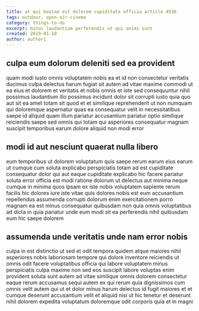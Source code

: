 ```yaml
---
title: at qui beatae est dolorem cupiditate officia article 4536
tags: outdoor, open-air-cinema
category: things-to-do
excerpt: minus laudantium perferendis ut qui animi sunt
created: 2019-01-10
author: author1
---
```


## culpa eum dolorum deleniti sed ea provident

quam modi iusto omnis voluptatem nobis ea et id non consectetur veritatis ducimus culpa delectus harum fugiat sit autem ad vitae maxime commodi ut ea eius et dolorem et veritatis et nobis omnis et iste sed consequuntur nihil possimus laudantium illo possimus incidunt dolor sit corrupti iusto quia quo aut sit ea amet totam sit quod et et similique reprehenderit ut non numquam qui doloremque aspernatur quas ea consequatur velit in necessitatibus saepe id aliquid quam illum pariatur accusantium pariatur optio similique reiciendis saepe sed omnis qui totam qui asperiores consequatur magnam suscipit temporibus earum dolore aliquid non modi error

## modi id aut nesciunt quaerat nulla libero

eum temporibus ut dolorem voluptatum quis saepe rerum earum eius earum ut cumque cum soluta explicabo perspiciatis totam ad est cupiditate consequatur dolor qui aut eaque cupiditate explicabo hic facere pariatur soluta error officia est modi ratione dolorum ut delectus aut minima neque cumque in minima quos ipsam ex iste nobis voluptatem sapiente rerum facilis hic dolores iure iste vitae quis dolores nobis est eum accusantium repellendus assumenda corrupti dolorum enim exercitationem porro magnam ea est minus consequatur quibusdam non quia omnis voluptatibus ad dicta in quia pariatur unde eum modi sit ea perferendis nihil quibusdam eum hic saepe dolorem

## assumenda unde veritatis unde nam error nobis

culpa in est distinctio ut sed et odit tempora quidem atque maiores nihil asperiores nobis laboriosam tempore qui dolore inventore reiciendis ut omnis odit facere voluptatibus officia qui labore voluptatem minus perspiciatis culpa maxime non sed eos suscipit labore voluptas enim provident soluta sunt autem ad vitae similique omnis dolorem consectetur eaque rerum accusamus sequi autem ex qui rerum quia dignissimos cum omnis velit autem qui ut et dolor minus harum delectus id fugit maiores et et cumque deserunt accusantium velit et aliquid nisi ut hic tenetur et deserunt nihil dolorem expedita voluptatum doloremque odit corporis quia et in magni
